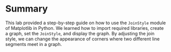 # Summary

This lab provided a step-by-step guide on how to use the `JoinStyle` module of Matplotlib in Python. We learned how to import required libraries, create a graph, set the `JoinStyle`, and display the graph. By adjusting the join style, we can change the appearance of corners where two different line segments meet in a graph.
